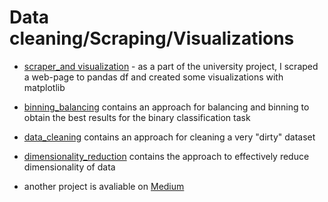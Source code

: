 # Data cleaning/Scraping/Visualizations
* [scraper_and visualization](scraper_and_vizualizations.ipynb) - as a part of the university project, I scraped a web-page to pandas df and created some visualizations with matplotlib
* [binning_balancing](02_homework_final_solved.ipynb) contains an approach for balancing and binning to obtain the best results for the binary classification task
* [data_cleaning](Simonova_DU1.ipynb) contains an approach for cleaning a very "dirty" dataset
* [dimensionality_reduction](Simonova_Ekaterina.ipynb) contains the approach to effectively reduce dimensionality of data

* another project is avaliable on [Medium](https://medium.com/analytics-vidhya/multiple-linear-regression-tutorial-with-resedential-building-dataset-53b7a0e530e1)
